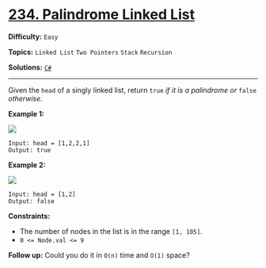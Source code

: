 # [234. Palindrome Linked List](https://leetcode.com/problems/palindrome-linked-list/)

**Difficulty:** `Easy`

**Topics:** `Linked List` `Two Pointers` `Stack` `Recursion`

**Solutions:** [`C#`](../../src/csharp/challenges/Problems/PalindromeLinkedList.cs)

---

Given the `head` of a singly linked list, return `true` *if it is a* *palindrome* *or* `false` *otherwise*.

**Example 1:**

![](https://assets.leetcode.com/uploads/2021/03/03/pal1linked-list.jpg)

```
Input: head = [1,2,2,1]
Output: true
```

**Example 2:**

![](https://assets.leetcode.com/uploads/2021/03/03/pal2linked-list.jpg)

```
Input: head = [1,2]
Output: false
```

**Constraints:**

* The number of nodes in the list is in the range `[1, 105]`.
* `0 <= Node.val <= 9`

**Follow up:** Could you do it in `O(n)` time and `O(1)` space?